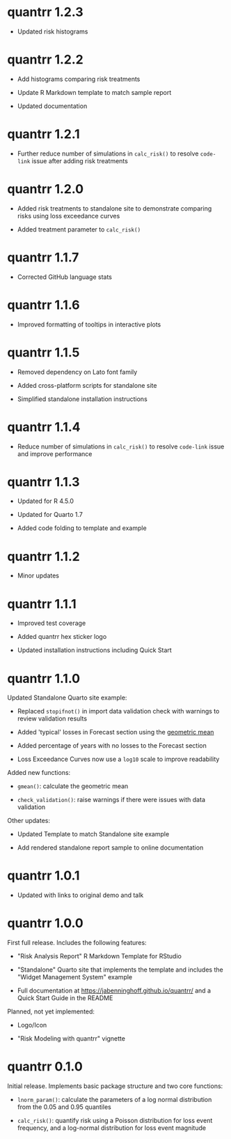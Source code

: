 # quantrr 1.2.3

* Updated risk histograms

# quantrr 1.2.2

* Add histograms comparing risk treatments

* Update R Markdown template to match sample report

* Updated documentation

# quantrr 1.2.1

* Further reduce number of simulations in `calc_risk()` to resolve `code-link` issue after adding risk treatments

# quantrr 1.2.0

* Added risk treatments to standalone site to demonstrate comparing risks using loss exceedance curves

* Added treatment parameter to `calc_risk()`

# quantrr 1.1.7

* Corrected GitHub language stats

# quantrr 1.1.6

* Improved formatting of tooltips in interactive plots

# quantrr 1.1.5

* Removed dependency on Lato font family

* Added cross-platform scripts for standalone site

* Simplified standalone installation instructions

# quantrr 1.1.4

* Reduce number of simulations in `calc_risk()` to resolve `code-link` issue and improve performance

# quantrr 1.1.3

* Updated for R 4.5.0

* Updated for Quarto 1.7

* Added code folding to template and example

# quantrr 1.1.2

* Minor updates

# quantrr 1.1.1

* Improved test coverage

* Added quantrr hex sticker logo

* Updated installation instructions including Quick Start

# quantrr 1.1.0

Updated Standalone Quarto site example:

* Replaced `stopifnot()` in import data validation check with warnings to review validation results

* Added 'typical' losses in Forecast section using the [geometric mean](https://en.wikipedia.org/wiki/Geometric_mean)

* Added percentage of years with no losses to the Forecast section

* Loss Exceedance Curves now use a `log10` scale to improve readability

Added new functions:

* `gmean()`: calculate the geometric mean

* `check_validation()`: raise warnings if there were issues with data validation

Other updates:

* Updated Template to match Standalone site example

* Add rendered standalone report sample to online documentation

# quantrr 1.0.1

* Updated with links to original demo and talk

# quantrr 1.0.0

First full release. Includes the following features:

* "Risk Analysis Report" R Markdown Template for RStudio

* "Standalone" Quarto site that implements the template and includes the "Widget Management System" example

* Full documentation at <https://jabenninghoff.github.io/quantrr/> and a Quick Start Guide in the README

Planned, not yet implemented:

* Logo/Icon

* "Risk Modeling with quantrr" vignette

# quantrr 0.1.0

Initial release. Implements basic package structure and two core functions:

* `lnorm_param()`: calculate the parameters of a log normal distribution from the 0.05 and 0.95 quantiles

* `calc_risk()`: quantify risk using a Poisson distribution for loss event frequency, and a log-normal distribution for loss event magnitude
